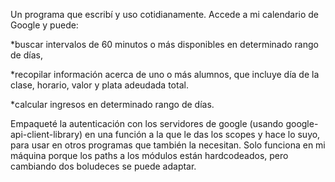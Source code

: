 Un programa que escribí y uso cotidianamente. Accede a mi calendario de Google y puede:

*buscar intervalos de 60 minutos o más disponibles en determinado rango de días,

*recopilar información acerca de uno o más alumnos, que incluye día de la clase, horario, valor y plata adeudada total.

*calcular ingresos en determinado rango de días.

Empaqueté la autenticación con los servidores de google (usando google-api-client-library) en una función a la que le das los scopes y hace lo suyo, para usar en otros programas que también la necesitan.
Solo funciona en mi máquina porque los paths a los módulos están hardcodeados, pero cambiando dos boludeces se puede adaptar.
